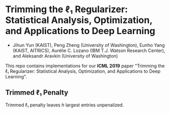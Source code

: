 # Trimming the ℓ₁ Regularizer: Statistical Analysis, Optimization, and Applications to Deep Learning
+ Jihun Yun (KAIST), Peng Zheng (University of Washington), Eunho Yang (KAIST, AITRICS), Aurélie C. Lozano (IBM T.J.
Watson Research Center), and Aleksandr Aravkin (University of Washington)

This repo contains implementations for our **ICML 2019** paper "Trimming the ℓ₁ Regularizer: Statistical Analysis, Optimization, and Applications to Deep Learning".

## Trimmed ℓ₁ Penalty
Trimmed ℓ₁ penalty leaves $h$ largest entries unpenalized.
